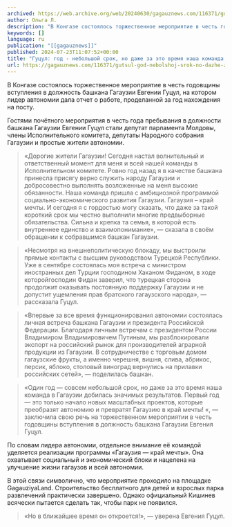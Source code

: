 ```yaml
---
archived: https://web.archive.org/web/20240630/gagauznews.com/116371/gutsul-god-nebolshoj-srok-no-dazhe-za-eto-vremya-nasha-komanda-dobilas-znachimyh-rezultatov.html
author: Ольга Л.
description: "В Конгазе состоялось торжественное мероприятие в честь годовщины вступления в должность башкана Гагаузии Евгении Гуцул, на котором лидер автономии дала отчет о работе, проделанной за год нахождения на посту.  Гостями почётного мероприятия в честь года пребывания в должности башкана Гагаузии Евгении Гуцул стали депутат парламента Молдовы, члены Исполнительного комитета, депутаты Народного собрания Гагаузии и простые жители автономии. Собравшимся была представлена видеотрансляция ретроспективы деятельности башкана Гагаузии, свидетельствующей о проделанной за год ею и её командой работе. После видеотрансляции Евгения Гуцул обратилась ко всем жителям автономии: «Дорогие жители Гагаузии! Сегодня настал волнительный и ответственный момент для меня и всей нашей команды в […]"
keywords: []
language: ru
publication: "[[gagauznews]]"
published: 2024-07-23T11:07:52+00:00
title: "Гуцул: год - небольшой срок, но даже за это время наша команда добилась значимых результатов"
url: https://gagauznews.com/116371/gutsul-god-nebolshoj-srok-no-dazhe-za-eto-vremya-nasha-komanda-dobilas-znachimyh-rezultatov.html
---
```


В Конгазе состоялось торжественное мероприятие в честь годовщины вступления в должность башкана Гагаузии Евгении Гуцул, на котором лидер автономии дала отчет о работе, проделанной за год нахождения на посту.

Гостями почётного мероприятия в честь года пребывания в должности башкана Гагаузии Евгении Гуцул стали депутат парламента Молдовы, члены Исполнительного комитета, депутаты Народного собрания Гагаузии и простые жители автономии.



> «Дорогие жители Гагаузии! Сегодня настал волнительный и ответственный момент для меня и всей нашей команды в Исполнительном комитете. Ровно год назад я в качестве башкана принесла присягу верно служить народу Гагаузии и добросовестно выполнять возложенные на меня высокие обязанности. Наша команда пришла с амбициозной программой социально-экономического развития Гагаузии. Гагаузия – край мечты. И сегодня я с гордостью могу сказать, что даже за такой короткий срок мы честно выполнили многие предвыборные обязательства. Сильна и крепка та семья, в которой есть внутреннее единство и взаимопонимание», — сказала в своём обращении к собравшимся башкан Гагаузии.

> «Несмотря на внешнеполитическую блокаду, мы выстроили прямые контакты с высшим руководством Турецкой Республики. Уже в сентябре состоялась моя встреча с министром иностранных дел Турции господином Хаканом Фиданом, в ходе которойгосподин Фидан заверил, что турецкая сторона продолжит оказывать постоянную поддержку Гагаузии и не допустит ущемления прав братского гагаузского народа», — рассказала Гуцул.

> «Впервые за все время функционирования автономии состоялась личная встреча башкана Гагаузии и президента Российской Федерации.
> Благодаря личным встречам с президентом России Владимиром Владимировичем Путиным, мы разблокировали экспорт на российский рынок для производителей аграрной продукции из Гагаузии.
> В сотрудничестве с торговым домом гагаузские фрукты, а именно черешня, вишня, слива, абрикос, персик, яблоко, столовый виноград вернулись на прилавки российских сетей», — поделилась башкан.

> «Один год — совсем небольшой срок, но даже за это время наша команда в Гагаузии добилась значимых результатов. Первый год — это только начало новых масштабных проектов, которые преобразят автономию и превратят Гагаузию в край мечты! «, — заключила свою речь на торжественном мероприятии в честь годовщины вступления в должность башкана Гагаузии Евгения Гуцул.



По словам лидера автономии, отдельное внимание её командой уделяется реализации программы «Гагаузия — край мечты». Она охватывает социальный и экономический блоки и нацелена на улучшение жизни гагаузов и всей автономии.

В этой связи символично, что мероприятие проходило на площадке GagauziyaLand. Строительство бесплатного для детей и взрослых парка развлечений практически завершено. Однако официальный Кишинев всячески пытается сделать так, чтобы парк не появился.

> «Но в ближайшее время он откроется!», — уверена Евгения Гуцул.